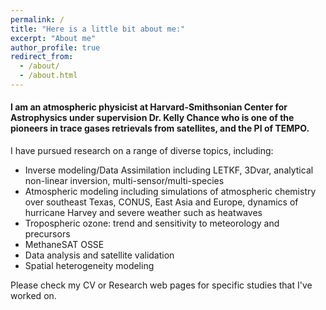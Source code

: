 ```yaml
---
permalink: /
title: "Here is a little bit about me:"
excerpt: "About me"
author_profile: true
redirect_from: 
  - /about/
  - /about.html
---
```

 #### I am an atmospheric physicist at Harvard-Smithsonian Center for Astrophysics under supervision Dr. Kelly Chance who is one of the pioneers in trace gases retrievals from satellites, and the PI of TEMPO. ####
I have pursued research on a range of diverse topics, including:

- Inverse modeling/Data Assimilation including LETKF, 3Dvar, analytical non-linear inversion, multi-sensor/multi-species
- Atmospheric modeling including simulations of atmospheric chemistry over southeast Texas, CONUS, East Asia and Europe, dynamics of hurricane Harvey and severe weather such as heatwaves
- Tropospheric ozone: trend and sensitivity to meteorology and precursors
- MethaneSAT OSSE
- Data analysis and satellite validation
- Spatial heterogeneity modeling

Please check my CV or Research web pages for specific studies that I've worked on.
